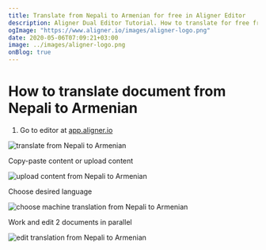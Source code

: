 ```yaml
---
title: Translate from Nepali to Armenian for free in Aligner Editor
description: Aligner Dual Editor Tutorial. How to translate for free from Nepali to Armenian. Aligner is multilingual document management platform. 
ogImage: "https://www.aligner.io/images/aligner-logo.png"
date: 2020-05-06T07:09:21+03:00
image: ../images/aligner-logo.png
onBlog: true
---
```


# How to translate document from Nepali to Armenian

1. Go to editor at [app.aligner.io](https://app.aligner.io "Aligner App web page")

![translate from Nepali to Armenian](../aligner-blank-editor.png "translate from Nepali to Armenian")

Copy-paste content or upload content

![upload content from Nepali to Armenian](../aligner-uploaded-document.png "upload content from Nepali to Armenian")

Choose desired language

![choose machine translation from Nepali to Armenian](../aligner-language-dropdown.png "choose machine translation from Nepali to Armenian")

Work and edit 2 documents in parallel

![edit translation from Nepali to Armenian](../aligner-double-sitded-editor.png "edit translation from Nepali to Armenian")

